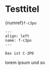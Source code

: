 # Testtitel

{numref}`f-c3po`


```{figure} ../assets/C-3PO_droid.webp
---
align: left
name: f-c3po
---

Das ist C-3PO
```


lorem ipsum und so